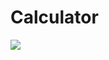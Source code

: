 # Calculator
<p align="left">
<img src="https://user-images.githubusercontent.com/108148690/209350927-dbbc1ab5-1b3d-4b62-bb60-afab342ce2ef.jpeg"/>
</p>
